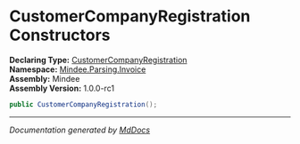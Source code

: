 ﻿<!--  
  <auto-generated>   
    The contents of this file were generated by a tool.  
    Changes to this file may be list if the file is regenerated  
  </auto-generated>   
-->

# CustomerCompanyRegistration Constructors

**Declaring Type:** [CustomerCompanyRegistration](../index.md)  
**Namespace:** [Mindee.Parsing.Invoice](../../index.md)  
**Assembly:** Mindee  
**Assembly Version:** 1.0.0\-rc1

```csharp
public CustomerCompanyRegistration();
```
___

*Documentation generated by [MdDocs](https://github.com/ap0llo/mddocs)*
